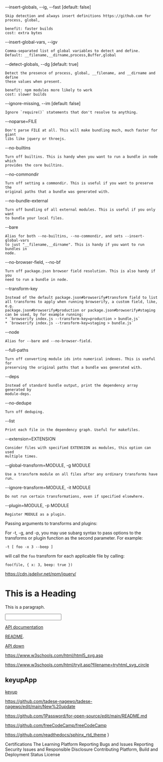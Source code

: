 

  --insert-globals, --ig, --fast    [default: false]

    Skip detection and always insert definitions https://github.com for process, global,
   
    benefit: faster builds
    cost: extra bytes

  --insert-global-vars, --igv

    Comma-separated list of global variables to detect and define.
    Default: __filename,__dirname,process,Buffer,global

  --detect-globals, --dg            [default: true]

    Detect the presence of process, global, __filename, and __dirname and define
    these values when present.

    benefit: npm modules more likely to work
    cost: slower builds

  --ignore-missing, --im            [default: false]

    Ignore `require()` statements that don't resolve to anything.

  --noparse=FILE

    Don't parse FILE at all. This will make bundling much, much faster for giant
    libs like jquery or threejs.

  --no-builtins

    Turn off builtins. This is handy when you want to run a bundle in node which
    provides the core builtins.

  --no-commondir

    Turn off setting a commondir. This is useful if you want to preserve the
    original paths that a bundle was generated with.

  --no-bundle-external

    Turn off bundling of all external modules. This is useful if you only want
    to bundle your local files.

  --bare

    Alias for both --no-builtins, --no-commondir, and sets --insert-global-vars
    to just "__filename,__dirname". This is handy if you want to run bundles in
    node.

  --no-browser-field, --no-bf

    Turn off package.json browser field resolution. This is also handy if you
    need to run a bundle in node.

  --transform-key

    Instead of the default package.json#browserify#transform field to list
    all transforms to apply when running browserify, a custom field, like, e.g.
    package.json#browserify#production or package.json#browserify#staging
    can be used, by for example running:
    * `browserify index.js --transform-key=production > bundle.js`
    * `browserify index.js --transform-key=staging > bundle.js`

  --node

    Alias for --bare and --no-browser-field.

  --full-paths

    Turn off converting module ids into numerical indexes. This is useful for
    preserving the original paths that a bundle was generated with.

  --deps

    Instead of standard bundle output, print the dependency array generated by
    module-deps.

  --no-dedupe

    Turn off deduping.

  --list

    Print each file in the dependency graph. Useful for makefiles.

  --extension=EXTENSION

    Consider files with specified EXTENSION as modules, this option can used
    multiple times.

  --global-transform=MODULE, -g MODULE

    Use a transform module on all files after any ordinary transforms have run.

  --ignore-transform=MODULE, -it MODULE

    Do not run certain transformations, even if specified elsewhere.

  --plugin=MODULE, -p MODULE

    Register MODULE as a plugin.

Passing arguments to transforms and plugins:

  For -t, -g, and -p, you may use subarg syntax to pass options to the
  transforms or plugin function as the second parameter. For example:

    -t [ foo -x 3 --beep ]

  will call the `foo` transform for each applicable file by calling:

    foo(file, { x: 3, beep: true })
</head>
</body>

https://cdn.jsdelivr.net/npm/jquery/
<!DOCTYPE html>
<html>
<body>

<h1>This is a Heading</h1>
<p>This is a paragraph.</p>
<input type="text">
</body>
</html>



[API documentation](https://markdown-it.github.io/markdown-it/)


         

[README](https://github.com/markdown-it/markdown-it#markdown-it). 

[API down](https://markdown-it.github.io/markdown-it/)

https://www.w3schools.com/html/html5_svg.asp

https://www.w3schools.com/html/tryit.asp?filename=tryhtml_svg_circle

## keyupApp

[keyup](https://github.com/KeyupApp/Odaa/edit/main/Odaa%20branch)

https://github.com/tadese-nagewo/tadese-nagewo/edit/main/New%20update

https://github.com/1Password/for-open-source/edit/main/README.md

https://github.com/freeCodeCamp/freeCodeCamp

https://github.com/readthedocs/sphinx_rtd_theme
}

Certifications
The Learning Platform
Reporting Bugs and Issues
Reporting Security Issues and Responsible Disclosure
Contributing
Platform, Build and Deployment Status
License
